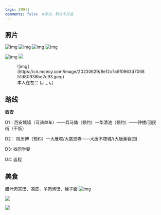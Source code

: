 ```yaml
---
tags: [旅行]
comments: false  #评论，默认不开启
---
```


## 照片  

![img](https://cn.mcecy.com/image/20230505/ff96021ca3a8065f1a908d1d69cc90f1.jpeg)
![img](https://cn.mcecy.com/image/20230505/07ce31614d662c946f93dad15bd899d0.jpeg)
![img](https://cn.mcecy.com/image/20230505/8e211bcb34f33079b58dadbc8596c3fb.jpeg)
![img](https://cn.mcecy.com/image/20230505/06f43861a434463274d233de567c1286.jpeg)

![img](https://cn.mcecy.com/image/20230505/8b109b976df8d89f453778acd0a04afe.jpeg)
![](https://pb.nichi.co/witness-enhance-change)



 
<figure markdown>
  ![img](https://cn.mcecy.com/image/20230629/8ef2c7a9f0963d706851d80938be2c93.jpeg)
  <figcaption>本人在左二 (｡ì _ í｡)</figcaption>
</figure>




## 路线
**西安**

D1：西安城墙（可骑单车）——兵马俑（预约）一华清池（预约）——钟楼/回民街（干饭）

D2： 陕历博（预约）一大雁塔/大慈恩寺——大唐不夜城/(大唐芙蓉园)

D3: 找同学耍

D4: 返程

## 美食  

腊汁肉夹馍、凉皮、羊肉泡馍、臊子面
![img](https://cn.mcecy.com/image/20230505/96fe669468c7238fef98b7c1aae36702.jpeg)


![](https://pb.nichi.co/toddler-height-isolate)

![](https://pb.nichi.co/puzzle-bachelor-wisdom)


